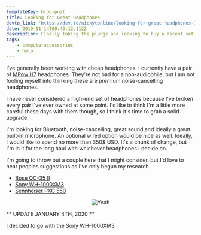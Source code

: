 ```yaml
---
templateKey: blog-post
title: Looking for Great Headphones
devto_link: 'https://dev.to/nickytonline/looking-for-great-headphones-10pl'
date: 2019-11-14T00:40:12.112Z
description: Finally taking the plunge and looking to buy a decent set of headphones
tags:
    - computeraccessories
    - help
---
```


I've generally been working with cheap headphones. I currently have a pair of [MPow H7](https://www.amazon.com/Mpow-Headphones-Comfortable-Rechargeable-Microphone/dp/B07C48ZYXR) headphones. They're not bad for a non-audiophile, but I am not fooling myself into thinking these are premium noise-cancelling headphones.

I have never considered a high-end set of headphones because I've broken every pair I've ever owned at some point. I'd like to think I'm a little more careful these days with them though, so I think it's time to grab a solid upgrade.

I'm looking for Bluetooth, noise-cancelling, great sound and ideally a great built-in microphone. An optional wired option would be nice as well. Ideally, I would like to spend no more than 350\$ USD. It's a chunk of change, but I'm in it for the long haul with whichever headphones I decide on.

I'm going to throw out a couple here that I might consider, but I'd love to hear peoples suggestions as I've only begun my research.

-   [Bose QC-35 II](https://www.bose.ca/en_ca/products/headphones/over_ear_headphones/quietcomfort-35-wireless-ii.html#v=qc35_ii_rose_gold)
-   [Sony WH-1000XM3](https://www.amazon.ca/Sony-WH1000XM3-Canceling-Headphones-WH-1000XM3/dp/B07G4MNFS1)
-   [Sennheiser PXC 550](https://www.amazon.ca/Sennheiser-PXC-550-Wireless-Cancelling/dp/B01E3XLNA0/)

<center>

![Yeah](https://media.giphy.com/media/zOdOzXm2UvdXW/giphy.gif)

</center>

** UPDATE JANUARY 4TH, 2020 **

I decided to go with the Sony WH-1000XM3.
